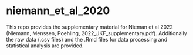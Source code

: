 # niemann_et_al_2020

This repo provides the supplementary material for Nieman et al 2022 (Niemann, Menssen, Poehling, 2022_JKF_supplementary.pdf). 
Additionally the raw data (.csv files) and the .Rmd files for data processing and statistical analysis are provided.
